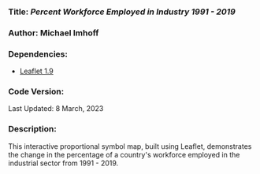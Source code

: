 ### **Title:** *Percent Workforce Employed in Industry 1991 - 2019*

### **Author:** Michael Imhoff

### **Dependencies:**
* [Leaflet 1.9]([https://leafletjs.com/])

### **Code Version:**
Last Updated: 8 March, 2023

### **Description:**
This interactive proportional symbol map, built using Leaflet, demonstrates the change in the percentage of a country's workforce employed in the industrial sector from 1991 - 2019.

